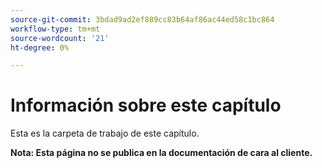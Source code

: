 ```yaml
---
source-git-commit: 3bdad9ad2ef889cc83b64af86ac44ed58c1bc864
workflow-type: tm+mt
source-wordcount: '21'
ht-degree: 0%

---
```

# Información sobre este capítulo

Esta es la carpeta de trabajo de este capítulo.

**Nota: Esta página no se publica en la documentación de cara al cliente.**
